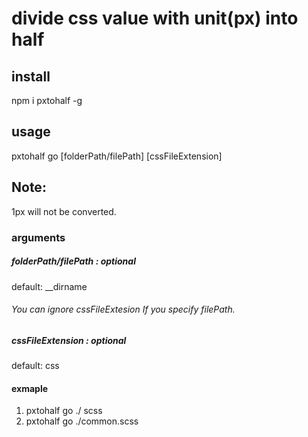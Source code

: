 # divide css value with unit(px) into half 

## install
npm i pxtohalf -g

## usage          
pxtohalf go [folderPath/filePath] [cssFileExtension]

## Note:
1px will not be converted.

### arguments
##### folderPath/filePath : optional
default: __dirname
###### You can ignore cssFileExtesion If you specify filePath.

##### cssFileExtension : optional
default: css

#### exmaple
1. pxtohalf go ./ scss 
2. pxtohalf go ./common.scss


 